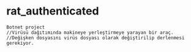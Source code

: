 # rat_authenticated
    Botnet project
    //Virüsü dağıtımında makineye yerleştirmeye yarayan bir araç.
    //Değişken dosyasını virüs dosyası olarak değiştirilip derlenmesi gerekiyor.
